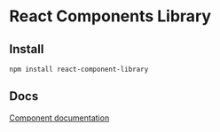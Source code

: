 # React Components Library

## Install
```
npm install react-component-library
```

## Docs
[Component documentation](http://ngcdan.github.io/react-component-library)

